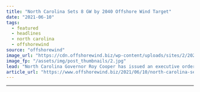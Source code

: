 ```yaml
---
title: "North Carolina Sets 8 GW by 2040 Offshore Wind Target"
date: "2021-06-10"
tags: 
  - featured
  - headlines
  - north carolina
  - offshorewind
source: "offshorewind"
image_url: "https://cdn.offshorewind.biz/wp-content/uploads/sites/2/2021/03/30091002/CRMC-Block-Island.jpg"
image_fp: "/assets/img/post_thumbnails/2.jpg"
lead: "North Carolina Governor Roy Cooper has issued an executive order calling for the development"
article_url: "https://www.offshorewind.biz/2021/06/10/north-carolina-sets-8-gw-by-2040-offshore-wind-target/"
---
```


---
